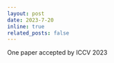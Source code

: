 ```yaml
---
layout: post
date: 2023-7-20
inline: true
related_posts: false
---
```


One paper accepted by ICCV 2023